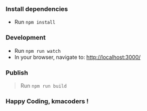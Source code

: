 ### Install dependencies

- Run `npm install`

### Development

- Run `npm run watch`
- In your browser, navigate to: [http://localhost:3000/](http://localhost:3000/)

### Publish

> Run `npm run build`

### Happy Coding, kmacoders !
